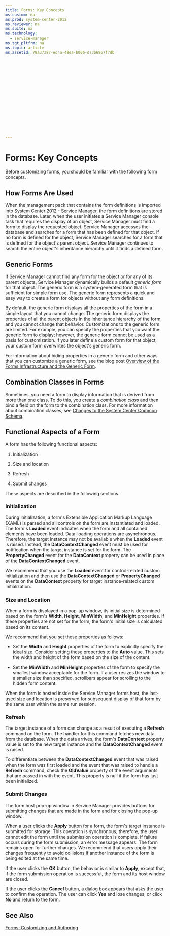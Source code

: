 ```yaml
---
title: Forms: Key Concepts
ms.custom: na
ms.prod: system-center-2012
ms.reviewer: na
ms.suite: na
ms.technology: 
  - service-manager
ms.tgt_pltfrm: na
ms.topic: article
ms.assetid: 79a37387-ed4a-48ea-b006-d73b6867f7db
 

















---
```

# Forms: Key Concepts
Before customizing forms, you should be familiar with the following form concepts.  
  
## How Forms Are Used  
 When the management pack that contains the form definitions is imported into System Center 2012 - Service Manager, the form definitions are stored in the database. Later, when the user initiates a Service Manager console task that requires the display of an object, Service Manager must find a form to display the requested object. Service Manager accesses the database and searches for a form that has been defined for that object. If no form is defined for the object, Service Manager searches for a form that is defined for the object's parent object. Service Manager continues to search the entire object's inheritance hierarchy until it finds a defined form.  
  
## Generic Forms  
 If Service Manager cannot find any form for the object or for any of its parent objects, Service Manager dynamically builds a default *generic form* for that object. The generic form is a system\-generated form that is sufficient for simple form use. The generic form represents a quick and easy way to create a form for objects without any form definitions.  
  
 By default, the generic form displays all the properties of the form in a simple layout that you cannot change. The generic form displays the properties of all the parent objects in the inheritance hierarchy of the form, and you cannot change that behavior. Customizations to the generic form are limited. For example, you can specify the properties that you want the generic form to display; however, the generic form cannot be used as a basis for customization. If you later define a custom form for that object, your custom form overwrites the object's generic form.  
  
 For information about hiding properties in a generic form and other ways that you can customize a generic form, see the blog post [Overview of the Forms Infrastructure and the Generic Form](http://go.microsoft.com/fwlink/p/?LinkID=208536).  
  
## Combination Classes in Forms  
 Sometimes, you need a form to display information that is derived from more than one class. To do this, you create a *combination class* and then bind a field on the form to the combination class. For more information about combination classes, see [Changes to the System Center Common Schema](../../../sm/manage/author/Changes-to-the-System-Center-Common-Schema.md).  
  
## Functional Aspects of a Form  
 A form has the following functional aspects:  
  
1.  Initialization  
  
2.  Size and location  
  
3.  Refresh  
  
4.  Submit changes  
  
 These aspects are described in the following sections.  
  
### Initialization  
 During initialization, a form's Extensible Application Markup Language \(XAML\) is parsed and all controls on the form are instantiated and loaded. The form's **Loaded** event indicates when the form and all contained elements have been loaded. Data\-loading operations are asynchronous. Therefore, the target instance may not be available when the **Loaded** event is raised. Instead, the **DataContextChanged** event must be used for notification when the target instance is set for the form. The **PropertyChanged** event for the **DataContext** property can be used in place of the **DataContextChanged** event.  
  
 We recommend that you use the **Loaded** event for control\-related custom initialization and then use the **DataContextChanged** or **PropertyChanged** events on the **DataContext** property for target instance\-related custom initialization.  
  
### Size and Location  
 When a form is displayed in a pop\-up window, its initial size is determined based on the form's **Width**, **Height**, **MinWidth**, and **MinHeight** properties. If these properties are not set for the form, the form's initial size is calculated based on its content.  
  
 We recommend that you set these properties as follows:  
  
-   Set the **Width** and **Height** properties of the form to explicitly specify the ideal size. Consider setting these properties to the **Auto** value. This sets the width and height of the form based on the size of the content.  
  
-   Set the **MinWidth** and **MinHeight** properties of the form to specify the smallest window acceptable for the form. If a user resizes the window to a smaller size than specified, scrollbars appear for scrolling to the hidden form content.  
  
 When the form is hosted inside the Service Manager forms host, the last\-used size and location is preserved for subsequent display of that form by the same user within the same run session.  
  
### Refresh  
 The target instance of a form can change as a result of executing a **Refresh** command on the form. The handler for this command fetches new data from the database. When the data arrives, the form's **DataContext** property value is set to the new target instance and the **DataContextChanged** event is raised.  
  
 To differentiate between the **DataContextChanged** event that was raised when the form was first loaded and the event that was raised to handle a **Refresh** command, check the **OldValue** property of the event arguments that are passed in with the event. This property is null if the form has just been initialized.  
  
### Submit Changes  
 The form host pop\-up window in Service Manager provides buttons for submitting changes that are made in the form and for closing the pop\-up window.  
  
 When a user clicks the **Apply** button for a form, the form's target instance is submitted for storage. This operation is synchronous; therefore, the user cannot edit the form until the submission operation is complete. If failure occurs during the form submission, an error message appears. The form remains open for further changes. We recommend that users apply their changes frequently to avoid collisions if another instance of the form is being edited at the same time.  
  
 If the user clicks the **OK** button, the behavior is similar to **Apply**, except that, if the form submission operation is successful, the form and its host window are closed.  
  
 If the user clicks the **Cancel** button, a dialog box appears that asks the user to confirm the operation. The user can click **Yes** and lose changes, or click **No** and return to the form.  
  
## See Also  
 [Forms: Customizing and Authoring](../Topic/Forms:%20Customizing%20and%20Authoring.md)
